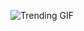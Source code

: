 
<!-- GIF_SECTION -->
![Trending GIF](https://media4.giphy.com/media/v1.Y2lkPThiYjIxNzcyNzZ2cDV6Mm8yN2luNjd3anI2OWt1ZDN0am5lemF4bno0ajRweXRpayZlcD12MV9naWZzX3NlYXJjaCZjdD1n/wQAbcl6iDnawokpLj9/giphy.gif)
<!-- END_GIF_SECTION -->
